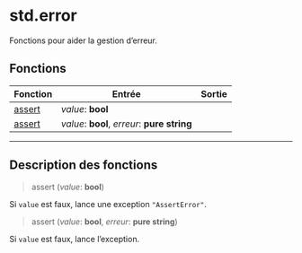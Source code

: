 # std.error

Fonctions pour aider la gestion d’erreur.
## Fonctions
|Fonction|Entrée|Sortie|
|-|-|-|
|[assert](#func_0)|*value*: **bool**||
|[assert](#func_1)|*value*: **bool**, *erreur*: **pure string**||


***
## Description des fonctions

<a id="func_0"></a>
> assert (*value*: **bool**)

Si `value` est faux, lance une exception `"AssertError"`.

<a id="func_1"></a>
> assert (*value*: **bool**, *erreur*: **pure string**)

Si `value` est faux, lance l’exception.

